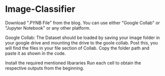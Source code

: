 # Image-Classifier

Download ".PYNB File" from the blog.
You can use either "Google Collab" or "Jupyter Notebook" or any other platform.

Google Collab: The Dataset should be loaded by saving your image folder in your google drive and mounting the drive to the goole collab.
Post this, you will find the files in your file section of Collab. Copy the folder path and paste it as shown in the code.

Install the required mentioned libararies 
Run each cell to obtain the respective outputs from the beginning. 

